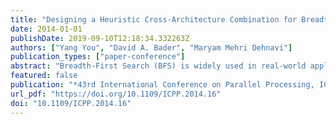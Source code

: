 ```yaml
---
title: "Designing a Heuristic Cross-Architecture Combination for Breadth-First Search"
date: 2014-01-01
publishDate: 2019-09-10T12:18:34.332263Z
authors: ["Yang You", "David A. Bader", "Maryam Mehri Dehnavi"]
publication_types: ["paper-conference"]
abstract: "Breadth-First Search (BFS) is widely used in real-world applications including computational biology, social networks, and electronic design automation. The most effective BFS approach has been shown to be a combination of top-down and bottom-up approaches. Such hybrid techniques need to identify a switching point which is conventionally found through expensive trial-and-error and exhaustive search routines. We present an adaptive method based on regression analysis that enables dynamic switching at runtime with little overhead. We improve the performance of our method by exploiting popular heterogeneous platforms and efficiently design the approach for a given architecture. An 155x speedup is achieved over the standard top-down approach on GPUs. Our approach is the first to combine top-down and bottom-up across different architectures. Unlike combination on a single architecture, a mistuned switching point may significantly decrease the performance of cross-architecture combination. Our adaptive method can predict the switching point with high accuracy, leading to an 695x speedup compared the worst switching point."
featured: false
publication: "*43rd International Conference on Parallel Processing, ICPP 2014, Minneapolis, MN, USA, September 9-12, 2014*"
url_pdf: "https://doi.org/10.1109/ICPP.2014.16"
doi: "10.1109/ICPP.2014.16"
---
```


